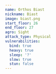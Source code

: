 ```yaml
---
name: Orthos Biast
nickname: Biast
image: biast.png
start_floor: 26
end_floor: 27
agro: Sight
attack_type: Physical
vulnerabilities:
  bind: true
  heavy: true
  sleep: '?'
  slow: true
  stun: false
---
```

